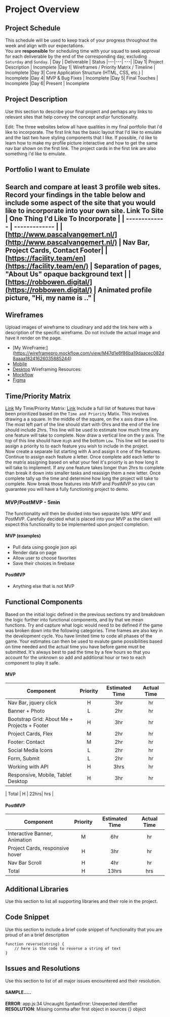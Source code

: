 # Project Overview
## Project Schedule
This schedule will be used to keep track of your progress throughout the week and align with our expectations.  
You are **responsible** for scheduling time with your squad to seek approval for each deliverable by the end of the corresponding day, excluding `Saturday` and `Sunday`.
|  Day | Deliverable | Status
|---|---| ---|
|Day 1| Project Description | Incomplete
|Day 1| Wireframes / Priority Matrix / Timeline | Incomplete
|Day 3| Core Application Structure (HTML, CSS, etc.) | Incomplete
|Day 4| MVP & Bug Fixes | Incomplete
|Day 5| Final Touches | Incomplete
|Day 6| Present | Incomplete
## Project Description
Use this section to describe your final project and perhaps any links to relevant sites that help convey the concept and\or functionality.

Edit: The three websites below all have qualities in my final portfolio that i'd like to incorporate. The first link has the basic layout that I'd like to emulate and the last two have styling components that I like. If possible, i'd like to learn how to make my profile picture interactive and how to get the same nav bar shown on the first link. The project cards in the first link are also something i'd like to emulate. 
## Portfolio I want to Emulate
Search and compare at least 3 profile web sites.  Record your findings in the table below and include some aspect of the site that you would like to incorporate into your own site.
Link To Site  | One Thing I'd Like To Incorporate | 
| ------------- | ------------- |
| [http://www.pascalvangemert.nl/](http://www.pascalvangemert.nl/) | Nav Bar, Project Cards, Contact Footer|
|[https://facility.team/en](https://facility.team/en/) | Separation of pages, "About Us" opaque background text |
| [https://robbowen.digital/](https://robbowen.digital/) | Animated profile picture, "Hi, my name is .." |
---
## Wireframes
Upload images of wireframe to cloudinary and add the link here with a description of the specific wireframe. Do not include the actual image and have it render on the page.  
- [My WireFrame:] (https://wireframepro.mockflow.com/view/M47d1e6f86ba19daacec082d8aaaa18241626035885244)
- [Mobile](https://i.imgur.com/P3iBEZf.jpg)
- [Desktop](https://i.imgur.com/xpOWo0E.jpg)
Wireframing Resources:
- [Mockflow](https://mockflow.com/app/#Wireframe)
- [Figma](https://www.figma.com/)
## Time/Priority Matrix 
[Link](https://res.cloudinary.com/jkeohan/image/upload/a_270/v1591621734/project1_matrix_ocy5gc_h1kg0m.jpg)
My Time/Priority Matrix: 
[Link](https://imgur.com/RmJxKi9)
Include a full list of features that have been prioritized based on the `Time and Priority` Matix.  This involves drawing a a square.  In the middle of the square, on the x axis draw a line.  The most left part of the line should start with 0hrs and the end of the line should include 2hrs.  This line will be used to estimate how much time any one feature will take to complete. 
Now draw a vertical line on the y axis.  The top of this line should have `High` and the bottom `Low`.  This line will be used to assign a priority to to each feature you wish to include in the project.  
Now create a separate list starting with A and assign it one of the features.  Continue to assign each feature a letter.  Once complete add each letter to the matrix assigning based on what your feel it's prioirty is an how long it will take to implement. If any one feature takes longer than 2hrs to complete than break it down into smaller tasks and reassign them a new letter. 
Once complete tally up the time and determine how long the project will take to complete. Now break those features into MVP and PostMVP so you can guarantee you will have a fully functioning project to demo. 
### MVP/PostMVP - 5min
The functionality will then be divided into two separate lists: MPV and PostMVP.  Carefully decided what is placed into your MVP as the client will expect this functionality to be implemented upon project completion.  
#### MVP (examples)
- Pull data using google json api
- Render data on page 
- Allow user to choose favorites 
- Save their choices in firebase
#### PostMVP 
- Anything else that is not MVP
## Functional Components
Based on the initial logic defined in the previous sections try and breakdown the logic further into functional components, and by that we mean functions.  Try and capture what logic would need to be defined if the game was broken down into the following categories.
Time frames are also key in the development cycle.  You have limited time to code all phases of the game.  Your estimates can then be used to evalute game possibilities based on time needed and the actual time you have before game must be submitted. It's always best to pad the time by a few hours so that you account for the unknown so add and additional hour or two to each component to play it safe.
#### MVP
| Component | Priority | Estimated Time | Actual Time |
| --- | :---: |  :---: | :---: | 
| Nav Bar, jquery click | H | 3hr | hr |
| Banner + Photo | L | 2hr | hr |
| Bootstrap Grid: About Me + Projects + Footer| H | 3hr | hr |  
| Project Cards, Flex | M | 2hr|  hr | 
| Footer: Contact| M | 2hr | hr|
| Social Media Icons | L | 2hr |  hr |
| Form, Submit | L | 2hr |  hr |
| Working with API | H | 3hrs|  hr | 
| Responsive, Mobile, Tablet Desktop | H | 3hr | hr | hr |

| Total | H | 22hrs| hrs |
#### PostMVP
| Component | Priority | Estimated Time | Actual Time |
| --- | :---: |  :---: | :---: | 
| Interactive Banner, Animation | M | 6hr | hr |
| Project Cards, responsive hover | H | 3hr|  hr | 
| Nav Bar Scroll| H | 4hr | hr |
| Total | H | 13hrs| hrs |
## Additional Libraries
 Use this section to list all supporting libraries and their role in the project. 
## Code Snippet
Use this section to include a brief code snippet of functionality that you are proud of an a brief description  
```
function reverse(string) {
	// here is the code to reverse a string of text
}
```
## Issues and Resolutions
 Use this section to list of all major issues encountered and their resolution.
#### SAMPLE.....
**ERROR**: app.js:34 Uncaught SyntaxError: Unexpected identifier                                
**RESOLUTION**: Missing comma after first object in sources {} object